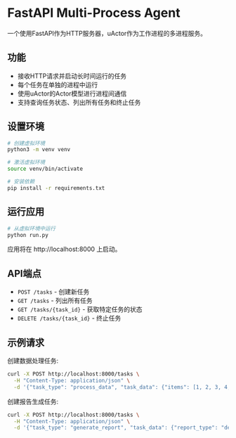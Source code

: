 # FastAPI Multi-Process Agent

一个使用FastAPI作为HTTP服务器，uActor作为工作进程的多进程服务。

## 功能

- 接收HTTP请求并启动长时间运行的任务
- 每个任务在单独的进程中运行
- 使用uActor的Actor模型进行进程间通信
- 支持查询任务状态、列出所有任务和终止任务

## 设置环境

```bash
# 创建虚拟环境
python3 -m venv venv

# 激活虚拟环境
source venv/bin/activate

# 安装依赖
pip install -r requirements.txt
```

## 运行应用

```bash
# 从虚拟环境中运行
python run.py
```

应用将在 http://localhost:8000 上启动。

## API端点

- `POST /tasks` - 创建新任务
- `GET /tasks` - 列出所有任务
- `GET /tasks/{task_id}` - 获取特定任务的状态
- `DELETE /tasks/{task_id}` - 终止任务

## 示例请求

创建数据处理任务:

```bash
curl -X POST http://localhost:8000/tasks \
  -H "Content-Type: application/json" \
  -d '{"task_type": "process_data", "task_data": {"items": [1, 2, 3, 4, 5]}}'
```

创建报告生成任务:

```bash
curl -X POST http://localhost:8000/tasks \
  -H "Content-Type: application/json" \
  -d '{"task_type": "generate_report", "task_data": {"report_type": "detailed"}}'
```
